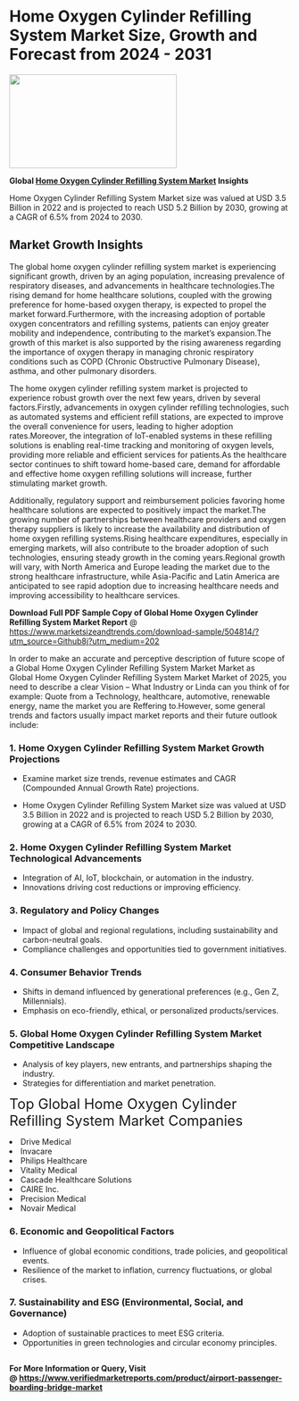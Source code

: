 <H1>Home Oxygen Cylinder Refilling System Market Size, Growth and Forecast from 2024 - 2031</H1><img class="aligncenter size-medium wp-image-584254" src="https://thirdeyenews.in/wp-content/uploads/2024/09/Global-Market-Research-300x168.jpeg" alt="" width="300" height="168" /><p><strong>Global&nbsp;<a href="https://www.marketsizeandtrends.com/download-sample/504814/?utm_source=Github8j?utm_medium=202">Home Oxygen Cylinder Refilling System Market</a> Insights</strong></p><p>Home Oxygen Cylinder Refilling System Market size was valued at USD 3.5 Billion in 2022 and is projected to reach USD 5.2 Billion by 2030, growing at a CAGR of 6.5% from 2024 to 2030.</p><p><h2>Market Growth Insights</h2> <p>The global home oxygen cylinder refilling system market is experiencing significant growth, driven by an aging population, increasing prevalence of respiratory diseases, and advancements in healthcare technologies.The rising demand for home healthcare solutions, coupled with the growing preference for home-based oxygen therapy, is expected to propel the market forward.Furthermore, with the increasing adoption of portable oxygen concentrators and refilling systems, patients can enjoy greater mobility and independence, contributing to the market’s expansion.The growth of this market is also supported by the rising awareness regarding the importance of oxygen therapy in managing chronic respiratory conditions such as COPD (Chronic Obstructive Pulmonary Disease), asthma, and other pulmonary disorders.</p> <p>The home oxygen cylinder refilling system market is projected to experience robust growth over the next few years, driven by several factors.Firstly, advancements in oxygen cylinder refilling technologies, such as automated systems and efficient refill stations, are expected to improve the overall convenience for users, leading to higher adoption rates.Moreover, the integration of IoT-enabled systems in these refilling solutions is enabling real-time tracking and monitoring of oxygen levels, providing more reliable and efficient services for patients.As the healthcare sector continues to shift toward home-based care, demand for affordable and effective home oxygen refilling solutions will increase, further stimulating market growth.</p> <p>Additionally, regulatory support and reimbursement policies favoring home healthcare solutions are expected to positively impact the market.The growing number of partnerships between healthcare providers and oxygen therapy suppliers is likely to increase the availability and distribution of home oxygen refilling systems.Rising healthcare expenditures, especially in emerging markets, will also contribute to the broader adoption of such technologies, ensuring steady growth in the coming years.Regional growth will vary, with North America and Europe leading the market due to the strong healthcare infrastructure, while Asia-Pacific and Latin America are anticipated to see rapid adoption due to increasing healthcare needs and improving accessibility to healthcare services.</p> <p><span class=""><strong>Download Full PDF Sample Copy of Global Home Oxygen Cylinder Refilling System Market Report</strong> @ <a href="https://www.marketsizeandtrends.com/download-sample/504814/?utm_source=Github8j?utm_medium=202" target="_blank">https://www.marketsizeandtrends.com/download-sample/504814/?utm_source=Github8j?utm_medium=202</a></span></p><p>In order to make an accurate and perceptive description of future scope of a Global&nbsp;Home Oxygen Cylinder Refilling System Market Market as Global&nbsp;Home Oxygen Cylinder Refilling System Market Market of 2025, you need to describe a clear Vision &ndash; What Industry or Linda can you think of for example: Quote from a Technology, healthcare, automotive, renewable energy, name the market you are Reffering to.However, some general trends and factors usually impact market reports and their future outlook include:</p><h3>1.&nbsp;<strong>Home Oxygen Cylinder Refilling System Market Growth Projections</strong></h3><ul><li>Examine market size trends, revenue estimates and CAGR (Compounded Annual Growth Rate) projections.</li><li><p>Home Oxygen Cylinder Refilling System Market size was valued at USD 3.5 Billion in 2022 and is projected to reach USD 5.2 Billion by 2030, growing at a CAGR of 6.5% from 2024 to 2030.</p></li></ul><h3>2.&nbsp;<strong>Home Oxygen Cylinder Refilling System Market Technological Advancements</strong></h3><ul><li>Integration of AI, IoT, blockchain, or automation in the industry.</li><li>Innovations driving cost reductions or improving efficiency.</li></ul><h3>3.&nbsp;<strong>Regulatory and Policy Changes</strong></h3><ul><li>Impact of global and regional regulations, including sustainability and carbon-neutral goals.</li><li>Compliance challenges and opportunities tied to government initiatives.</li></ul><h3>4.&nbsp;<strong>Consumer Behavior Trends</strong></h3><ul><li>Shifts in demand influenced by generational preferences (e.g., Gen Z, Millennials).</li><li>Emphasis on eco-friendly, ethical, or personalized products/services.</li></ul><h3>5.&nbsp;<strong>Global Home Oxygen Cylinder Refilling System Market Competitive Landscape</strong></h3><ul><li>Analysis of key players, new entrants, and partnerships shaping the industry.</li><li>Strategies for differentiation and market penetration.</li></ul><p data-pm-slice="1 1 []"><span style="color: inherit; font-family: inherit; font-size: 25px;">Top Global Home Oxygen Cylinder Refilling System Market Companies</span></p><div class="" data-test-id=""><p><li>Drive Medical</li><li> Invacare</li><li> Philips Healthcare</li><li> Vitality Medical</li><li> Cascade Healthcare Solutions</li><li> CAIRE Inc.</li><li> Precision Medical</li><li> Novair Medical</li></p></div><h3>6.&nbsp;<strong>Economic and Geopolitical Factors</strong></h3><ul><li>Influence of global economic conditions, trade policies, and geopolitical events.</li><li>Resilience of the market to inflation, currency fluctuations, or global crises.</li></ul><h3>7.&nbsp;<strong>Sustainability and ESG (Environmental, Social, and Governance)</strong></h3><ul><li>Adoption of sustainable practices to meet ESG criteria.</li><li>Opportunities in green technologies and circular economy principles.</li></ul><h2><strong style="font-size: 14px;">For More Information or Query, Visit @&nbsp;</strong><a style="background-color: #ffffff; font-size: 14px;" href="https://www.marketsizeandtrends.com/report/home-oxygen-cylinder-refilling-system-market/" target="_blank">https://www.verifiedmarketreports.com/product/airport-passenger-boarding-bridge-market</a></h2>